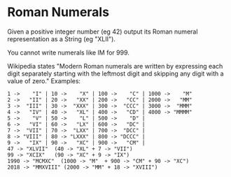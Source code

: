 # Roman Numerals

Given a positive integer number (eg 42) output its Roman numeral representation as a String (eg "XLII").

You cannot write numerals like IM for 999.

Wikipedia states "Modern Roman numerals are written by expressing each digit separately starting with the leftmost digit and skipping any digit with a value of zero."
Examples:

```
1 ->    "I" | 10 ->    "X" | 100 ->    "C" | 1000 ->    "M"
2 ->   "II" | 20 ->   "XX" | 200 ->   "CC" | 2000 ->   "MM"
3 ->  "III" | 30 ->  "XXX" | 300 ->  "CCC" | 3000 ->  "MMM"
4 ->   "IV" | 40 ->   "XL" | 400 ->   "CD" | 4000 -> "MMMM"
5 ->    "V" | 50 ->    "L" | 500 ->    "D" |
6 ->   "VI" | 60 ->   "LX" | 600 ->   "DC" |
7 ->  "VII" | 70 ->  "LXX" | 700 ->  "DCC" |
8 -> "VIII" | 80 -> "LXXX" | 800 -> "DCCC" |
9 ->   "IX" | 90 ->   "XC" | 900 ->   "CM" |
47 -> "XLVII"  (40 -> "XL" + 7 -> "VII")
99 -> "XCIX"   (90 -> "XC" + 9 -> "IX")
1990 -> "MCMXC"  (1000 -> "M"  + 900 -> "CM" + 90 -> "XC")
2018 -> "MMXVIII" (2000 -> "MM" + 18 -> "XVIII")
```
